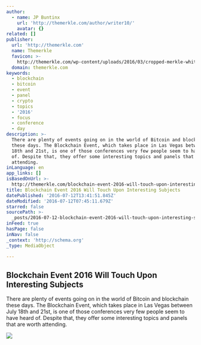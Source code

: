 ```yaml
---
author:
  - name: JP Buntinx
    url: 'http://themerkle.com/author/writer10/'
    avatar: {}
related: []
publisher:
  url: 'http://themerkle.com'
  name: Themerkle
  favicon: >-
    http://themerkle.com/wp-content/uploads/2016/03/cropped-merkle-white-1-192x192.png
  domain: themerkle.com
keywords:
  - blockchain
  - bitcoin
  - event
  - panel
  - crypto
  - topics
  - '2016'
  - focus
  - conference
  - day
description: >-
  There are plenty of events going on in the world of Bitcoin and blockchain
  these days. The Blockchain Event, which takes place in Las Vegas between July
  18th and 21st, is one of those conferences very few people seem to have heard
  of. Despite that, they offer some interesting topics and panels that are worth
  attending.
inLanguage: en
app_links: []
isBasedOnUrl: >-
  http://themerkle.com/blockchain-event-2016-will-touch-upon-interesting-subjects/
title: Blockchain Event 2016 Will Touch Upon Interesting Subjects
datePublished: '2016-07-12T13:41:51.845Z'
dateModified: '2016-07-12T07:45:11.679Z'
starred: false
sourcePath: >-
  _posts/2016-07-12-blockchain-event-2016-will-touch-upon-interesting-subjects.md
inFeed: true
hasPage: false
inNav: false
_context: 'http://schema.org'
_type: MediaObject

---
```

<article style=""><h1>Blockchain Event 2016 Will Touch Upon Interesting Subjects</h1><p>There are plenty of events going on in the world of Bitcoin and blockchain these days. The Blockchain Event, which takes place in Las Vegas between July 18th and 21st, is one of those conferences very few people seem to have heard of. Despite that, they offer some interesting topics and panels that are worth attending.</p><img src="http://themerkle.com/wp-content/uploads/2016/07/shutterstock_240564724.jpg" /></article>